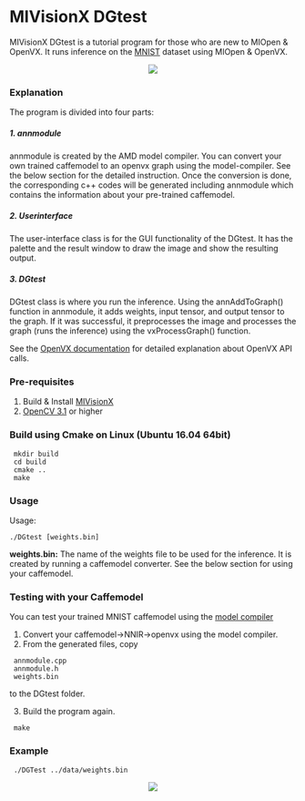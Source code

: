 # MIVisionX DGtest

MIVisionX DGtest is a tutorial program for those who are new to MIOpen & OpenVX. It runs inference on the [MNIST](http://yann.lecun.com/exdb/mnist/) dataset using MIOpen & OpenVX.

<p align="center">
 <img src="../../docs/images/DGtest.gif">
</p>

### Explanation

The program is divided into four parts:

##### 1. annmodule

annmodule is created by the AMD model compiler. You can convert your own trained caffemodel to an openvx graph using the model-compiler. See the below section for the detailed instruction.
Once the conversion is done, the corresponding c++ codes will be generated including annmodule which contains the information about your pre-trained caffemodel.

##### 2. Userinterface

The user-interface class is for the GUI functionality of the DGtest.
It has the palette and the result window to draw the image and show the resulting output.

##### 3. DGtest

DGtest class is where you run the inference.
Using the annAddToGraph() function in annmodule, it adds weights, input tensor, and output tensor to the graph.
If it was successful, it preprocesses the image and processes the graph (runs the inference) using the vxProcessGraph() function.

See the [OpenVX documentation](https://www.khronos.org/registry/OpenVX/specs/1.0/html/index.html) for detailed explanation about OpenVX API calls.

### Pre-requisites

1. Build & Install [MIVisionX](https://github.com/GPUOpen-ProfessionalCompute-Libraries/MIVisionX#build--install-mivisionx)
2. [OpenCV 3.1](https://github.com/opencv/opencv/releases) or higher

### Build using Cmake on Linux (Ubuntu 16.04 64bit)

```
 mkdir build
 cd build
 cmake ..
 make
```

### Usage

 Usage: 
 
 ```
 ./DGtest [weights.bin]
 ```
 
**weights.bin:** The name of the weights file to be used for the inference. It is created by running a caffemodel converter.
See the below section for using your caffemodel.
 
### Testing with your Caffemodel

You can test your trained MNIST caffemodel using the [model compiler](https://github.com/GPUOpen-ProfessionalCompute-Libraries/amdovx-modules/tree/develop/utils/model_compiler)

 1. Convert your caffemodel->NNIR->openvx using the model compiler.
 2. From the generated files, copy

```
 annmodule.cpp
 annmodule.h
 weights.bin
```
 to the DGtest folder.

 3. Build the program again.

```
 make
```
 
### Example

```
 ./DGTest ../data/weights.bin
```
 
<p align="center">
 <img src="../../docs/images/dg_test_sample.png">
</p>
